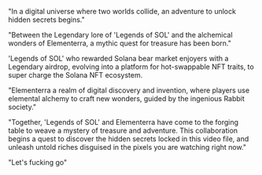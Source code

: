 "In a digital universe where two worlds collide, an adventure to unlock hidden secrets begins."

"Between the Legendary lore of 'Legends of SOL' and the alchemical wonders of Elementerra, a mythic quest for treasure has been born."

'Legends of SOL' who rewarded Solana bear market enjoyers with a Legendary airdrop, evolving into a platform for hot-swappable NFT traits, to super charge the Solana NFT ecosystem.

"Elementerra a realm of digital discovery and invention, where players use elemental alchemy to craft new wonders, guided by the ingenious Rabbit society."

"Together, 'Legends of SOL' and Elementerra have come to the forging table to weave a mystery of treasure and adventure. This collaboration begins a quest to discover the hidden secrets locked in this video file, and unleash untold riches disguised in the pixels you are watching right now."

"Let's fucking go"
